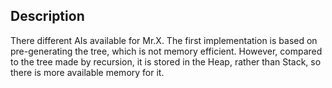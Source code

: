 ## Description

There different AIs available for Mr.X.
The first implementation is based on pre-generating the tree, which is not memory efficient. However, compared to the tree made by recursion, it is stored in the Heap, rather than Stack, so there is more available memory for it. 